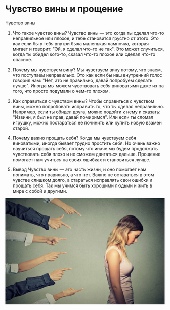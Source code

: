 # Чувство вины и прощение

Чувство вины

1. Что такое чувство вины?
Чувство вины — это когда ты сделал что-то неправильное или плохое, и тебе становится грустно от этого. Это как если бы у тебя внутри была маленькая лампочка, которая мигает и говорит: "Эй, я сделал что-то не так". Это может случиться, когда ты обидел кого-то, сказал что-то плохое или сделал что-то опасное.

2. Почему мы чувствуем вину?
Мы чувствуем вину потому, что знаем, что поступаем неправильно. Это как если бы наш внутренний голос говорил нам: "Нет, это не правильно, давай попробуем сделать лучше". Иногда мы можем чувствовать себя виноватыми даже из-за того, что просто подумали о чем-то плохом.

3. Как справиться с чувством вины?
Чтобы справиться с чувством вины, можно попробовать исправить то, что ты сделал неправильно. Например, если ты обидел друга, можно подойти к нему и сказать: "Извини, я был не прав, давай помиримся". Или если ты сломал игрушку, можно постараться ее починить или купить новую взамен старой.

4. Почему важно прощать себя?
Когда мы чувствуем себя виноватыми, иногда бывает трудно простить себя. Но очень важно научиться прощать себя, потому что иначе мы будем продолжать чувствовать себя плохо и не сможем двигаться дальше. Прощение помогает нам учиться на своих ошибках и становиться лучше.

5. Вывод
Чувство вины — это часть жизни, и оно помогает нам понимать, что правильно, а что нет. Важно не оставаться в этом чувстве слишком долго, а стараться исправлять свои ошибки и прощать себя. Так мы учимся быть хорошими людьми и жить в мире с собой и другими.

![чувство-вины-и-прощение](чувство-вины-и-прощение.jpg)